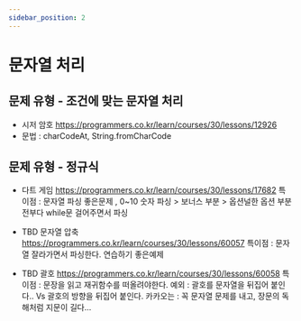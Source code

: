 ```yaml
---
sidebar_position: 2
---
```


# 문자열 처리   

## 문제 유형 - 조건에 맞는 문자열 처리

- 시저 암호 https://programmers.co.kr/learn/courses/30/lessons/12926  
- 문법 : charCodeAt, String.fromCharCode  

## 문제 유형 - 정규식

- 다트 게임 https://programmers.co.kr/learn/courses/30/lessons/17682
특이점 : 문자열 파싱 좋은문제 , 0~10 숫자 파싱 > 보너스 부분 > 옵션널한 옵션 부분 
전부다 while문 걸어주면서 파싱


- TBD 문자열 압축 https://programmers.co.kr/learn/courses/30/lessons/60057
특이점 : 문자열 잘라가면서 파싱한다. 연습하기 좋은예제

- TBD 괄호 https://programmers.co.kr/learn/courses/30/lessons/60058
특이점 : 문장을 읽고 재귀함수를 떠올려야한다.
예외 : 괄호를 문자열을 뒤집어 붙인다.. Vs 괄호의 방향을 뒤집어 붙인다. 
카카오는 : 꼭 문자열 문제를 내고, 장문의 독해처럼 지문이 길다...
